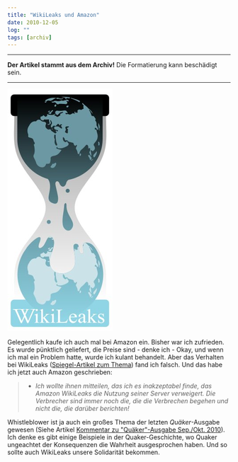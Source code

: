 ```yaml
---
title: "WikiLeaks und Amazon"
date: 2010-12-05
log: ""
tags: [archiv]
---
```

<hr><b>Der Artikel stammt aus dem Archiv!</b> Die Formatierung kann beschädigt sein.<hr>

![Wikileaks_logo.jpg](Wikileaks_logo.jpg)

Gelegentlich kaufe ich auch mal bei Amazon ein. Bisher war ich zufrieden. Es wurde p&uuml;nktlich geliefert, die Preise sind - denke ich - Okay, und wenn ich mal ein Problem hatte, wurde ich kulant behandelt.  Aber das Verhalten bei WikiLeaks (<a href="http://www.spiegel.de/netzwelt/netzpolitik/0,1518,732355,00.html">Spiegel-Artikel zum Thema</a>) fand ich falsch. Und das habe ich jetzt auch Amazon geschrieben:
<!--break-->
<blockquote>
<ul>
    <li><em>Ich wollte ihnen mitteilen, das ich es inakzeptabel finde, das Amazon WikiLeaks die Nutzung seiner Server verweigert. Die Verbrecher sind immer noch die, die die Verbrechen begehen und nicht die, die dar&uuml;ber berichten!</em></li>
</ul>
</blockquote>
Whistleblower ist ja auch ein gro&szlig;es Thema der letzten <i>Qu&auml;ker</i>-Ausgabe gewesen (Siehe Artikel <a href="http://www.the-independent-friend.de/?q=node/684">Kommentar zu &quot;Qu&auml;ker&quot;-Ausgabe Sep./Okt. 2010</a>). Ich denke es gibt einige Beispiele in der Quaker-Geschichte, wo Quaker ungeachtet der Konsequenzen die Wahrheit ausgesprochen haben. Und so sollte auch WikiLeaks unsere Solidarit&auml;t bekommen.
